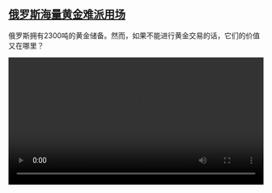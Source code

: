 <!--1648552627000-->
[俄罗斯海量黄金难派用场](https://www.dw.com/zh/%E4%BF%84%E7%BD%97%E6%96%AF%E6%B5%B7%E9%87%8F%E9%BB%84%E9%87%91%E9%9A%BE%E6%B4%BE%E7%94%A8%E5%9C%BA/a-61290962)
------

<p>俄罗斯拥有2300吨的黄金储备。然而，如果不能进行黄金交易的话，它们的价值又在哪里？</small></p><video src="https://tvdownloaddw-a.akamaihd.net/dwtv_video/flv/vdt_zh/2022/bchi220329_001_gold_01r_sd_avc.mp4" controls style="width:100%"></video>

